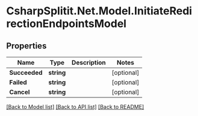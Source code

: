 # CsharpSplitit.Net.Model.InitiateRedirectionEndpointsModel

## Properties

Name | Type | Description | Notes
------------ | ------------- | ------------- | -------------
**Succeeded** | **string** |  | [optional] 
**Failed** | **string** |  | [optional] 
**Cancel** | **string** |  | [optional] 

[[Back to Model list]](../README.md#documentation-for-models) [[Back to API list]](../README.md#documentation-for-api-endpoints) [[Back to README]](../README.md)

